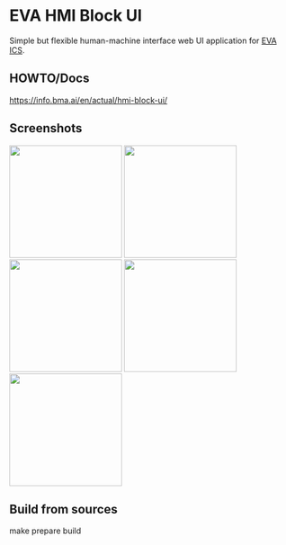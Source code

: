 # EVA HMI Block UI

Simple but flexible human-machine interface web UI application for [EVA
ICS](https://www.eva-ics.com/).

## HOWTO/Docs

https://info.bma.ai/en/actual/hmi-block-ui/

## Screenshots

<img src="https://info.bma.ai/en/actual/_images/dashboard.jpg" width="200" />
<img src="https://info.bma.ai/en/actual/_images/simple.jpg" width="200" />
<img src="https://info.bma.ai/en/actual/_images/sensors.png" width="200" />
<img src="https://info.bma.ai/en/actual/_images/dashboard_dark.jpg" width="200" />
<img src="https://info.bma.ai/en/actual/_images/sensors_dark.jpg" width="200" />

## Build from sources

make prepare build

